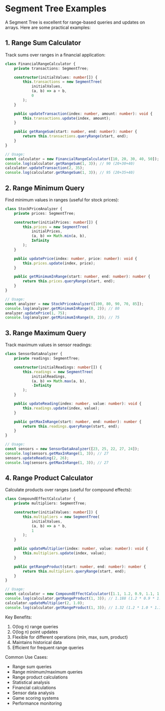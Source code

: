 # Segment Tree Examples

A Segment Tree is excellent for range-based queries and updates on arrays. Here are some practical examples:

## 1. Range Sum Calculator

Track sums over ranges in a financial application:

```typescript
class FinancialRangeCalculator {
    private transactions: SegmentTree;

    constructor(initialValues: number[]) {
        this.transactions = new SegmentTree(
            initialValues,
            (a, b) => a + b,
            0
        );
    }

    public updateTransaction(index: number, amount: number): void {
        this.transactions.update(index, amount);
    }

    public getRangeSum(start: number, end: number): number {
        return this.transactions.queryRange(start, end);
    }
}

// Usage:
const calculator = new FinancialRangeCalculator([10, 20, 30, 40, 50]);
console.log(calculator.getRangeSum(1, 3)); // 90 (20+30+40)
calculator.updateTransaction(2, 35);
console.log(calculator.getRangeSum(1, 3)); // 95 (20+35+40)
```

## 2. Range Minimum Query

Find minimum values in ranges (useful for stock prices):

```typescript
class StockPriceAnalyzer {
    private prices: SegmentTree;

    constructor(initialPrices: number[]) {
        this.prices = new SegmentTree(
            initialPrices,
            (a, b) => Math.min(a, b),
            Infinity
        );
    }

    public updatePrice(index: number, price: number): void {
        this.prices.update(index, price);
    }

    public getMinimumInRange(start: number, end: number): number {
        return this.prices.queryRange(start, end);
    }
}

// Usage:
const analyzer = new StockPriceAnalyzer([100, 80, 90, 70, 85]);
console.log(analyzer.getMinimumInRange(0, 2)); // 80
analyzer.updatePrice(1, 75);
console.log(analyzer.getMinimumInRange(0, 2)); // 75
```

## 3. Range Maximum Query

Track maximum values in sensor readings:

```typescript
class SensorDataAnalyzer {
    private readings: SegmentTree;

    constructor(initialReadings: number[]) {
        this.readings = new SegmentTree(
            initialReadings,
            (a, b) => Math.max(a, b),
            -Infinity
        );
    }

    public updateReading(index: number, value: number): void {
        this.readings.update(index, value);
    }

    public getMaxInRange(start: number, end: number): number {
        return this.readings.queryRange(start, end);
    }
}

// Usage:
const sensors = new SensorDataAnalyzer([23, 25, 22, 27, 24]);
console.log(sensors.getMaxInRange(1, 3)); // 27
sensors.updateReading(2, 26);
console.log(sensors.getMaxInRange(1, 3)); // 27
```

## 4. Range Product Calculator

Calculate products over ranges (useful for compound effects):

```typescript
class CompoundEffectCalculator {
    private multipliers: SegmentTree;

    constructor(initialValues: number[]) {
        this.multipliers = new SegmentTree(
            initialValues,
            (a, b) => a * b,
            1
        );
    }

    public updateMultiplier(index: number, value: number): void {
        this.multipliers.update(index, value);
    }

    public getRangeProduct(start: number, end: number): number {
        return this.multipliers.queryRange(start, end);
    }
}

// Usage:
const calculator = new CompoundEffectCalculator([1.1, 1.2, 0.9, 1.1, 1.0]);
console.log(calculator.getRangeProduct(1, 3)); // 1.188 (1.2 * 0.9 * 1.1)
calculator.updateMultiplier(2, 1.0);
console.log(calculator.getRangeProduct(1, 3)); // 1.32 (1.2 * 1.0 * 1.1)
```

Key Benefits:
1. O(log n) range queries
2. O(log n) point updates
3. Flexible for different operations (min, max, sum, product)
4. Maintains historical data
5. Efficient for frequent range queries

Common Use Cases:
- Range sum queries
- Range minimum/maximum queries
- Range product calculations
- Statistical analysis
- Financial calculations
- Sensor data analysis
- Game scoring systems
- Performance monitoring 